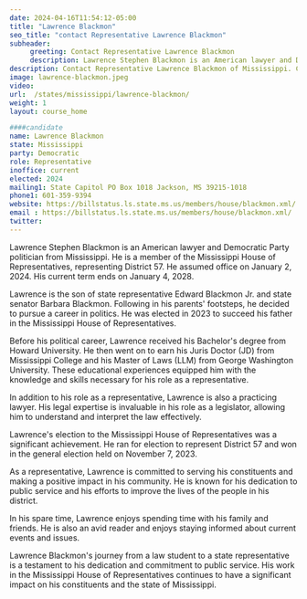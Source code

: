 ```yaml
---
date: 2024-04-16T11:54:12-05:00
title: "Lawrence Blackmon"
seo_title: "contact Representative Lawrence Blackmon"
subheader:
     greeting: Contact Representative Lawrence Blackmon
     description: Lawrence Stephen Blackmon is an American lawyer and Democratic Party politician from Mississippi. He is a member of the Mississippi House of Representatives, representing District 57. He assumed office on January 2, 2024. His current term ends on January 4, 2028.
description: Contact Representative Lawrence Blackmon of Mississippi. Contact information for Lawrence Blackmon includes email address, phone number, and mailing address.
image: lawrence-blackmon.jpeg
video:
url:  /states/mississippi/lawrence-blackmon/
weight: 1
layout: course_home

####candidate
name: Lawrence Blackmon
state: Mississippi
party: Democratic
role: Representative
inoffice: current
elected: 2024
mailing1: State Capitol PO Box 1018 Jackson, MS 39215-1018
phone1: 601-359-9394
website: https://billstatus.ls.state.ms.us/members/house/blackmon.xml/
email : https://billstatus.ls.state.ms.us/members/house/blackmon.xml/
twitter:
---
```


Lawrence Stephen Blackmon is an American lawyer and Democratic Party politician from Mississippi. He is a member of the Mississippi House of Representatives, representing District 57. He assumed office on January 2, 2024. His current term ends on January 4, 2028.

Lawrence is the son of state representative Edward Blackmon Jr. and state senator Barbara Blackmon. Following in his parents' footsteps, he decided to pursue a career in politics. He was elected in 2023 to succeed his father in the Mississippi House of Representatives.

Before his political career, Lawrence received his Bachelor's degree from Howard University. He then went on to earn his Juris Doctor (JD) from Mississippi College and his Master of Laws (LLM) from George Washington University. These educational experiences equipped him with the knowledge and skills necessary for his role as a representative.

In addition to his role as a representative, Lawrence is also a practicing lawyer. His legal expertise is invaluable in his role as a legislator, allowing him to understand and interpret the law effectively.

Lawrence's election to the Mississippi House of Representatives was a significant achievement. He ran for election to represent District 57 and won in the general election held on November 7, 2023.

As a representative, Lawrence is committed to serving his constituents and making a positive impact in his community. He is known for his dedication to public service and his efforts to improve the lives of the people in his district.

In his spare time, Lawrence enjoys spending time with his family and friends. He is also an avid reader and enjoys staying informed about current events and issues.

Lawrence Blackmon's journey from a law student to a state representative is a testament to his dedication and commitment to public service. His work in the Mississippi House of Representatives continues to have a significant impact on his constituents and the state of Mississippi.

